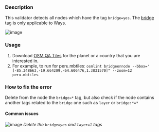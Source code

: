 ### Description

This validator detects all nodes which have the tag `bridge=yes`. The [bridge tag](http://wiki.openstreetmap.org/wiki/Key:bridge) is only applicable to Ways.

![image](https://cloud.githubusercontent.com/assets/10425629/13934129/741aff3a-ef7e-11e5-8ad8-fa325d0bb778.png)

### Usage

1. Download [OSM QA Tiles](https://osmlab.github.io/osm-qa-tiles/) for the planet or a country that you are interested in. 
2. For example, to run for peru.mbtiles: `osmlint bridgeonnode --bbox="[-85.348663,-19.664209,-64.606476,1.3831570]" --zoom=12 peru.mbtiles`

### How to fix the error

Delete from the node the `bridge=*` tag, but also check if the node contains another tags related to the `bridge` one such as `layer` or `bridge:*=*`

#### Common issues

![image](https://cloud.githubusercontent.com/assets/10425629/25923462/4725fb80-35a3-11e7-80cc-d703b9ca7bce.png)
_Delete the `bridge=yes` and `layer=1` tags_